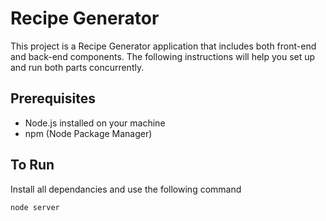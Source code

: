 # Recipe Generator

This project is a Recipe Generator application that includes both front-end and back-end components. The following instructions will help you set up and run both parts concurrently.

## Prerequisites

- Node.js installed on your machine
- npm (Node Package Manager)

## To Run

Install all dependancies and use the following command
```bash
node server
